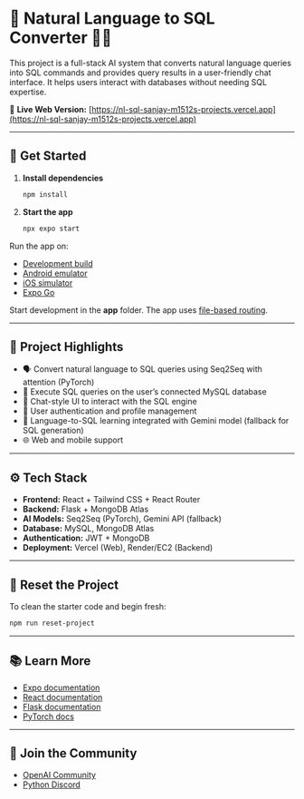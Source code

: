 # 💬 Natural Language to SQL Converter 👨‍💻

This project is a full-stack AI system that converts natural language queries into SQL commands and provides query results in a user-friendly chat interface. It helps users interact with databases without needing SQL expertise.

🔗 **Live Web Version:** [https://nl-sql-sanjay-m1512s-projects.vercel.app](https://nl-sql-sanjay-m1512s-projects.vercel.app)

---

## 🚀 Get Started

1. **Install dependencies**

   ```bash
   npm install
   ```

2. **Start the app**

   ```bash
   npx expo start
   ```

Run the app on:

- [Development build](https://docs.expo.dev/develop/development-builds/introduction/)
- [Android emulator](https://docs.expo.dev/workflow/android-studio-emulator/)
- [iOS simulator](https://docs.expo.dev/workflow/ios-simulator/)
- [Expo Go](https://expo.dev/go)

Start development in the **app** folder. The app uses [file-based routing](https://docs.expo.dev/router/introduction).

---

## 🧠 Project Highlights

- 🗣️ Convert natural language to SQL queries using Seq2Seq with attention (PyTorch)
- 🧾 Execute SQL queries on the user’s connected MySQL database
- 💬 Chat-style UI to interact with the SQL engine
- 🔐 User authentication and profile management
- 🧠 Language-to-SQL learning integrated with Gemini model (fallback for SQL generation)
- 🌐 Web and mobile support

---

## ⚙️ Tech Stack

- **Frontend:** React + Tailwind CSS + React Router
- **Backend:** Flask + MongoDB Atlas
- **AI Models:** Seq2Seq (PyTorch), Gemini API (fallback)
- **Database:** MySQL, MongoDB Atlas
- **Authentication:** JWT + MongoDB
- **Deployment:** Vercel (Web), Render/EC2 (Backend)

---

## 🧼 Reset the Project

To clean the starter code and begin fresh:

```bash
npm run reset-project
```

---

## 📚 Learn More

- [Expo documentation](https://docs.expo.dev/)
- [React documentation](https://react.dev/)
- [Flask documentation](https://flask.palletsprojects.com/)
- [PyTorch docs](https://pytorch.org/docs/stable/index.html)

---

## 💬 Join the Community

- [OpenAI Community](https://community.openai.com)
- [Python Discord](https://pythondiscord.com/)
